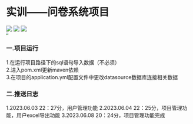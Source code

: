 # 实训——问卷系统项目
![](https://badgen.net/badge/springboot/2.7.12/green)   ![](https://badgen.net/badge/mybatis-plus/3.5.3.1/blue) ![](https://badgen.net/badge/java/1.8/pink)  
<img src="https://ml-platform.oss-cn-beijing.aliyuncs.com/assets/developerAvatars/htyAvatar.png" style="zoom:40%;" />
### 一.项目运行
1.在运行项目路径下的sql语句导入数据（不必须）  
2.进入pom.xml更新maven依赖  
3.在项目的application.yml配置文件中更改datasource数据库连接相关数据
### 二.推送日志
1.2023.06.03 22：27分，用户管理功能
2.2023.06.04 22：25分，项目管理功能，用户excel导出功能
3.2023.06.08 20：24分，项目管理功能完成